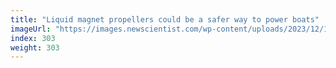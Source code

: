 ```yaml
---
title: "Liquid magnet propellers could be a safer way to power boats"
imageUrl: "https://images.newscientist.com/wp-content/uploads/2023/12/18150559/SEI_184539989.jpg?width=788"
index: 303
weight: 303
---
```

